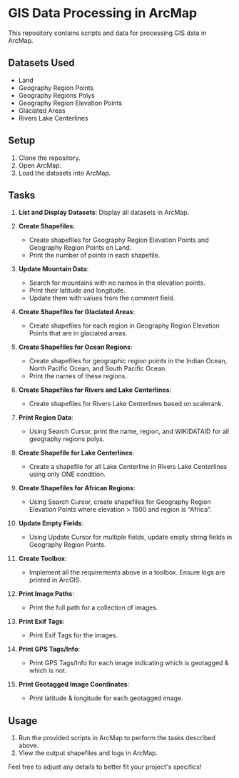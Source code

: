 # GIS Data Processing in ArcMap

This repository contains scripts and data for processing GIS data in ArcMap.

## Datasets Used

- Land
- Geography Region Points
- Geography Regions Polys
- Geography Region Elevation Points
- Glaciated Areas
- Rivers Lake Centerlines

## Setup

1. Clone the repository.
2. Open ArcMap.
3. Load the datasets into ArcMap.

## Tasks

1. **List and Display Datasets**: Display all datasets in ArcMap.
   
2. **Create Shapefiles**:
   - Create shapefiles for Geography Region Elevation Points and Geography Region Points on Land.
   - Print the number of points in each shapefile.

3. **Update Mountain Data**:
   - Search for mountains with no names in the elevation points.
   - Print their latitude and longitude.
   - Update them with values from the comment field.

4. **Create Shapefiles for Glaciated Areas**:
   - Create shapefiles for each region in Geography Region Elevation Points that are in glaciated areas.

5. **Create Shapefiles for Ocean Regions**:
   - Create shapefiles for geographic region points in the Indian Ocean, North Pacific Ocean, and South Pacific Ocean.
   - Print the names of these regions.

6. **Create Shapefiles for Rivers and Lake Centerlines**:
   - Create shapefiles for Rivers Lake Centerlines based on scalerank.

7. **Print Region Data**:
   - Using Search Cursor, print the name, region, and WIKIDATAID for all geography regions polys.

8. **Create Shapefile for Lake Centerlines**:
   - Create a shapefile for all Lake Centerline in Rivers Lake Centerlines using only ONE condition.

9. **Create Shapefiles for African Regions**:
   - Using Search Cursor, create shapefiles for Geography Region Elevation Points where elevation > 1500 and region is “Africa”.

10. **Update Empty Fields**:
    - Using Update Cursor for multiple fields, update empty string fields in Geography Region Points.

11. **Create Toolbox**:
    - Implement all the requirements above in a toolbox. Ensure logs are printed in ArcGIS.

12. **Print Image Paths**:
    - Print the full path for a collection of images.

13. **Print Exif Tags**:
    - Print Exif Tags for the images.

14. **Print GPS Tags/Info**:
    - Print GPS Tags/Info for each image indicating which is geotagged & which is not.

15. **Print Geotagged Image Coordinates**:
    - Print latitude & longitude for each geotagged image.

## Usage

1. Run the provided scripts in ArcMap to perform the tasks described above.
2. View the output shapefiles and logs in ArcMap.


Feel free to adjust any details to better fit your project's specifics!
